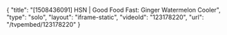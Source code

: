 {
    "title": "[1508436091] HSN | Good Food Fast: Ginger Watermelon Cooler",
    "type": "solo",
    "layout": "iframe-static",
    "videoId": "123178220",
    "url": "\/tvpembed\/123178220"
}